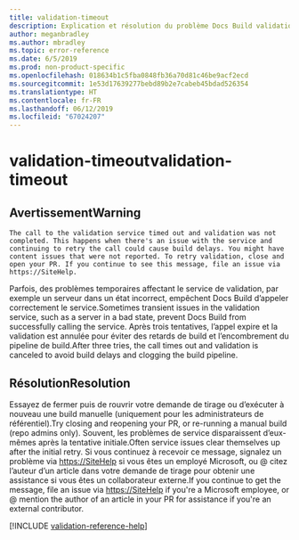 ```yaml
---
title: validation-timeout
description: Explication et résolution du problème Docs Build validation-timeout
author: meganbradley
ms.author: mbradley
ms.topic: error-reference
ms.date: 6/5/2019
ms.prod: non-product-specific
ms.openlocfilehash: 018634b1c5fba0848fb36a70d81c46be9acf2ecd
ms.sourcegitcommit: 1e53d17639277bebd89b2e7cabeb45bdad526354
ms.translationtype: HT
ms.contentlocale: fr-FR
ms.lasthandoff: 06/12/2019
ms.locfileid: "67024207"
---
```

# <a name="validation-timeout"></a><span data-ttu-id="d7a0b-103">validation-timeout</span><span class="sxs-lookup"><span data-stu-id="d7a0b-103">validation-timeout</span></span>

## <a name="warning"></a><span data-ttu-id="d7a0b-104">Avertissement</span><span class="sxs-lookup"><span data-stu-id="d7a0b-104">Warning</span></span>

`The call to the validation service timed out and validation was not completed. This happens when there's an issue with the service and continuing to retry the call could cause build delays. You might have content issues that were not reported. To retry validation, close and open your PR. If you continue to see this message, file an issue via https://SiteHelp.`

<span data-ttu-id="d7a0b-105">Parfois, des problèmes temporaires affectant le service de validation, par exemple un serveur dans un état incorrect, empêchent Docs Build d’appeler correctement le service.</span><span class="sxs-lookup"><span data-stu-id="d7a0b-105">Sometimes transient issues in the validation service, such as a server in a bad state, prevent Docs Build from successfully calling the service.</span></span> <span data-ttu-id="d7a0b-106">Après trois tentatives, l’appel expire et la validation est annulée pour éviter des retards de build et l’encombrement du pipeline de build.</span><span class="sxs-lookup"><span data-stu-id="d7a0b-106">After three tries, the call times out and validation is canceled to avoid build delays and clogging the build pipeline.</span></span>

## <a name="resolution"></a><span data-ttu-id="d7a0b-107">Résolution</span><span class="sxs-lookup"><span data-stu-id="d7a0b-107">Resolution</span></span>

<span data-ttu-id="d7a0b-108">Essayez de fermer puis de rouvrir votre demande de tirage ou d’exécuter à nouveau une build manuelle (uniquement pour les administrateurs de référentiel).</span><span class="sxs-lookup"><span data-stu-id="d7a0b-108">Try closing and reopening your PR, or re-running a manual build (repo admins only).</span></span> <span data-ttu-id="d7a0b-109">Souvent, les problèmes de service disparaissent d’eux-mêmes après la tentative initiale.</span><span class="sxs-lookup"><span data-stu-id="d7a0b-109">Often service issues clear themselves up after the initial retry.</span></span> <span data-ttu-id="d7a0b-110">Si vous continuez à recevoir ce message, signalez un problème via [https://SiteHelp](https://SiteHelp) si vous êtes un employé Microsoft, ou @ citez l’auteur d’un article dans votre demande de tirage pour obtenir une assistance si vous êtes un collaborateur externe.</span><span class="sxs-lookup"><span data-stu-id="d7a0b-110">If you continue to get the message, file an issue via [https://SiteHelp](https://SiteHelp) if you're a Microsoft employee, or @ mention the author of an article in your PR for assistance if you're an external contributor.</span></span>

<!--make sure to add this file to your includes folder and verify the path-->
[!INCLUDE [validation-reference-help](includes/validation-reference-help.md)]
